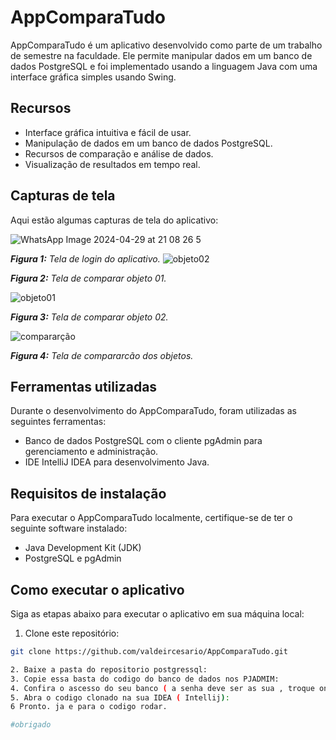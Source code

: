 # AppComparaTudo



AppComparaTudo é um aplicativo desenvolvido como parte de um trabalho de semestre na faculdade. Ele permite manipular dados em um banco de dados PostgreSQL e foi implementado usando a linguagem Java com uma interface gráfica simples usando Swing.

## Recursos

- Interface gráfica intuitiva e fácil de usar.
- Manipulação de dados em um banco de dados PostgreSQL.
- Recursos de comparação e análise de dados.
- Visualização de resultados em tempo real.

## Capturas de tela

Aqui estão algumas capturas de tela do aplicativo:

![WhatsApp Image 2024-04-29 at 21 08 26 5](https://github.com/valdeircesario/AppComparaTudo/assets/135670289/84d9b044-d95e-4adc-86f9-25e620076b58)

_**Figura 1:** Tela de login do aplicativo._
![objeto02](https://github.com/valdeircesario/AppComparaTudo/assets/135670289/97cada5c-8bc7-4b0b-938e-d2925f50c75b)


_**Figura 2:** Tela de comparar objeto 01._

![objeto01](https://github.com/valdeircesario/AppComparaTudo/assets/135670289/98d6724a-0725-429d-923d-20f1947353fe)


_**Figura 3:** Tela de comparar objeto 02._

![compararção](https://github.com/valdeircesario/AppComparaTudo/assets/135670289/7e04ac80-0ab4-4656-bd1f-842582946ad7)

_**Figura 4:** Tela de compararcão dos objetos._



## Ferramentas utilizadas

Durante o desenvolvimento do AppComparaTudo, foram utilizadas as seguintes ferramentas:

- Banco de dados PostgreSQL com o cliente pgAdmin para gerenciamento e administração.
- IDE IntelliJ IDEA para desenvolvimento Java.

## Requisitos de instalação

Para executar o AppComparaTudo localmente, certifique-se de ter o seguinte software instalado:

- Java Development Kit (JDK)
- PostgreSQL e pgAdmin

## Como executar o aplicativo

Siga as etapas abaixo para executar o aplicativo em sua máquina local:

1. Clone este repositório:

```bash
git clone https://github.com/valdeircesario/AppComparaTudo.git

2. Baixe a pasta do repositorio postgressql:
3. Copie essa basta do codigo do banco de dados nos PJADMIM:
4. Confira o ascesso do seu banco ( a senha deve ser as sua , troque onde por 201918 pela sua senha):
5. Abra o codigo clonado na sua IDEA ( Intellij):
6 Pronto. ja e para o codigo rodar.

#obrigado
